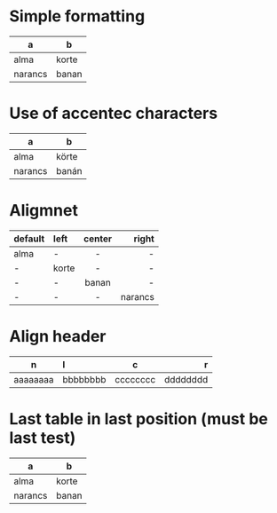 # Simple formatting

| a | b |
| --- | --- |
| alma | korte |
| narancs | banan |

# Use of accentec characters

| a | b |
| --- | --- |
| alma | körte |
| narancs | banán |

# Aligmnet

| default | left | center | right  |
| --- | :--- | :---: | ---: |
| alma | - | - | - |
| - | korte | - | - |
| - | -  | banan | - |
| - | - | - | narancs |

# Align header

| n | l | c | r |
|---|:---|:---:|---:|
|aaaaaaaa|bbbbbbbb|cccccccc|dddddddd| 

# Last table in last position (must be last test)

| a | b |
| --- | --- |
| alma | korte |
| narancs | banan |
